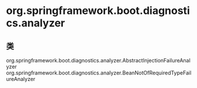 # org.springframework.boot.diagnostics.analyzer

## 类

org.springframework.boot.diagnostics.analyzer.AbstractInjectionFailureAnalyzer<T extends Throwable>
org.springframework.boot.diagnostics.analyzer.BeanNotOfRequiredTypeFailureAnalyzer




